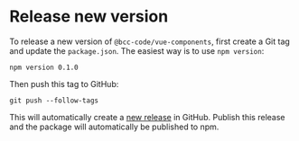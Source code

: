 # Release new version
To release a new version of `@bcc-code/vue-components`, first create a Git tag and update the `package.json`. The easiest way is to use `npm version`:
```ssh
npm version 0.1.0
```

Then push this tag to GitHub:
```ssh
git push --follow-tags
```

This will automatically create a [new release](https://github.com/bcc-code/bcc-vue-components/releases) in GitHub. Publish this release and the package will automatically be published to npm.
